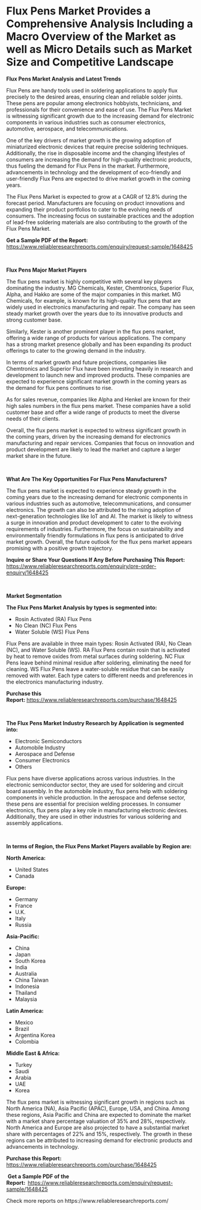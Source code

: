 <p><h1>Flux Pens Market Provides a Comprehensive Analysis Including a Macro Overview of the Market as well as Micro Details such as Market Size and Competitive Landscape</h1></p><p><strong>Flux Pens Market Analysis and Latest Trends</strong></p>
<p><p>Flux Pens are handy tools used in soldering applications to apply flux precisely to the desired areas, ensuring clean and reliable solder joints. These pens are popular among electronics hobbyists, technicians, and professionals for their convenience and ease of use. The Flux Pens Market is witnessing significant growth due to the increasing demand for electronic components in various industries such as consumer electronics, automotive, aerospace, and telecommunications.</p><p>One of the key drivers of market growth is the growing adoption of miniaturized electronic devices that require precise soldering techniques. Additionally, the rise in disposable income and the changing lifestyles of consumers are increasing the demand for high-quality electronic products, thus fueling the demand for Flux Pens in the market. Furthermore, advancements in technology and the development of eco-friendly and user-friendly Flux Pens are expected to drive market growth in the coming years.</p><p>The Flux Pens Market is expected to grow at a CAGR of 12.8% during the forecast period. Manufacturers are focusing on product innovations and expanding their product portfolios to cater to the evolving needs of consumers. The increasing focus on sustainable practices and the adoption of lead-free soldering materials are also contributing to the growth of the Flux Pens Market.</p></p>
<p><strong>Get a Sample PDF of the Report:&nbsp;</strong> <a href="https://www.reliableresearchreports.com/enquiry/request-sample/1648425">https://www.reliableresearchreports.com/enquiry/request-sample/1648425</a></p>
<p>&nbsp;</p>
<p><strong>Flux Pens Major Market Players</strong></p>
<p><p>The flux pens market is highly competitive with several key players dominating the industry. MG Chemicals, Kester, Chemtronics, Superior Flux, Alpha, and Hakko are some of the major companies in this market. MG Chemicals, for example, is known for its high-quality flux pens that are widely used in electronics manufacturing and repair. The company has seen steady market growth over the years due to its innovative products and strong customer base.</p><p>Similarly, Kester is another prominent player in the flux pens market, offering a wide range of products for various applications. The company has a strong market presence globally and has been expanding its product offerings to cater to the growing demand in the industry.</p><p>In terms of market growth and future projections, companies like Chemtronics and Superior Flux have been investing heavily in research and development to launch new and improved products. These companies are expected to experience significant market growth in the coming years as the demand for flux pens continues to rise.</p><p>As for sales revenue, companies like Alpha and Henkel are known for their high sales numbers in the flux pens market. These companies have a solid customer base and offer a wide range of products to meet the diverse needs of their clients.</p><p>Overall, the flux pens market is expected to witness significant growth in the coming years, driven by the increasing demand for electronics manufacturing and repair services. Companies that focus on innovation and product development are likely to lead the market and capture a larger market share in the future.</p></p>
<p>&nbsp;</p>
<p><strong>What Are The Key Opportunities For Flux Pens Manufacturers?</strong></p>
<p><p>The flux pens market is expected to experience steady growth in the coming years due to the increasing demand for electronic components in various industries such as automotive, telecommunications, and consumer electronics. The growth can also be attributed to the rising adoption of next-generation technologies like IoT and AI. The market is likely to witness a surge in innovation and product development to cater to the evolving requirements of industries. Furthermore, the focus on sustainability and environmentally friendly formulations in flux pens is anticipated to drive market growth. Overall, the future outlook for the flux pens market appears promising with a positive growth trajectory.</p></p>
<p><strong>Inquire or Share Your Questions If Any Before Purchasing This Report:</strong> <a href="https://www.reliableresearchreports.com/enquiry/pre-order-enquiry/1648425">https://www.reliableresearchreports.com/enquiry/pre-order-enquiry/1648425</a></p>
<p>&nbsp;</p>
<p><strong>Market Segmentation</strong></p>
<p><strong>The Flux Pens Market Analysis by types is segmented into:</strong></p>
<p><ul><li>Rosin Activated (RA) Flux Pens</li><li>No Clean (NC) Flux Pens</li><li>Water Soluble (WS) Flux Pens</li></ul></p>
<p><p>Flux Pens are available in three main types: Rosin Activated (RA), No Clean (NC), and Water Soluble (WS). RA Flux Pens contain rosin that is activated by heat to remove oxides from metal surfaces during soldering. NC Flux Pens leave behind minimal residue after soldering, eliminating the need for cleaning. WS Flux Pens leave a water-soluble residue that can be easily removed with water. Each type caters to different needs and preferences in the electronics manufacturing industry.</p></p>
<p><strong>Purchase this Report:&nbsp;</strong><a href="https://www.reliableresearchreports.com/purchase/1648425">https://www.reliableresearchreports.com/purchase/1648425</a></p>
<p>&nbsp;</p>
<p><strong>The Flux Pens Market Industry Research by Application is segmented into:</strong></p>
<p><ul><li>Electronic Semiconductors</li><li>Automobile Industry</li><li>Aerospace and Defense</li><li>Consumer Electronics</li><li>Others</li></ul></p>
<p><p>Flux pens have diverse applications across various industries. In the electronic semiconductor sector, they are used for soldering and circuit board assembly. In the automobile industry, flux pens help with soldering components in vehicle production. In the aerospace and defense sector, these pens are essential for precision welding processes. In consumer electronics, flux pens play a key role in manufacturing electronic devices. Additionally, they are used in other industries for various soldering and assembly applications.</p></p>
<p>&nbsp;</p>
<p><strong>In terms of Region, the Flux Pens Market Players available by Region are:</strong></p>
<p>
    <p> <strong> North America: </strong>
        <ul>
            <li>United States</li>
            <li>Canada</li>
        </ul>
        </p> 
    <p> <strong> Europe: </strong>
        <ul>
            <li>Germany</li>
            <li>France</li>
            <li>U.K.</li>
            <li>Italy</li>
            <li>Russia</li>
        </ul>
        </p> 
    <p> <strong> Asia-Pacific: </strong>
        <ul>
            <li>China</li>
            <li>Japan</li>
            <li>South Korea</li>
            <li>India</li>
            <li>Australia</li>
            <li>China Taiwan</li>
            <li>Indonesia</li>
            <li>Thailand</li>
            <li>Malaysia</li>
        </ul>
        </p> 
    <p> <strong> Latin America: </strong>
        <ul>
            <li>Mexico</li>
            <li>Brazil</li>
            <li>Argentina Korea</li>
            <li>Colombia</li>
        </ul>
        </p> 
    <p> <strong> Middle East & Africa: </strong>
        <ul>
            <li>Turkey</li>
            <li>Saudi</li>
            <li>Arabia</li>
            <li>UAE</li>
            <li>Korea</li>
        </ul>
    </p>
    </p>
<p><p>The flux pens market is witnessing significant growth in regions such as North America (NA), Asia Pacific (APAC), Europe, USA, and China. Among these regions, Asia Pacific and China are expected to dominate the market with a market share percentage valuation of 35% and 28%, respectively. North America and Europe are also projected to have a substantial market share with percentages of 22% and 15%, respectively. The growth in these regions can be attributed to increasing demand for electronic products and advancements in technology.</p></p>
<p><strong>Purchase this Report: </strong><a href="https://www.reliableresearchreports.com/purchase/1648425">https://www.reliableresearchreports.com/purchase/1648425</a></p>
<p>&nbsp;<strong>Get a Sample PDF of the Report:&nbsp;&nbsp;</strong><a href="https://www.reliableresearchreports.com/enquiry/request-sample/1648425">https://www.reliableresearchreports.com/enquiry/request-sample/1648425</a></p>
<p><strong></strong></p>
<p>Check more reports on https://www.reliableresearchreports.com/</p>